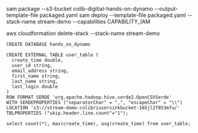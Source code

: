 sam package --s3-bucket colib-digitial-hands-on-dynamo --output-template-file packaged.yaml
sam deploy --template-file packaged.yaml --stack-name stream-demo --capabilities CAPABILITY_IAM

aws cloudformation delete-stack --stack-name stream-demo

```
CREATE DATABASE hands_on_dynamo

CREATE EXTERNAL TABLE user_table (
  create_time double,
  user_id string,
  email_address string,
  first_name string,
  last_name string,
  last_login double
) 
ROW FORMAT SERDE 'org.apache.hadoop.hive.serde2.OpenCSVSerde' 
WITH SERDEPROPERTIES ("separatorChar" = ",", "escapeChar" = "\\") 
LOCATION 's3://stream-demo-colibriusersinkbucket-165jl2f853m7u/'
TBLPROPERTIES ("skip.header.line.count"="1");

select count(*), max(create_time), avg(create_time) from user_table;
```
